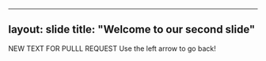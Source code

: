 ----
layout: slide
title: "Welcome to our second slide"
----
NEW TEXT FOR PULLL REQUEST
Use the left arrow to go back!
